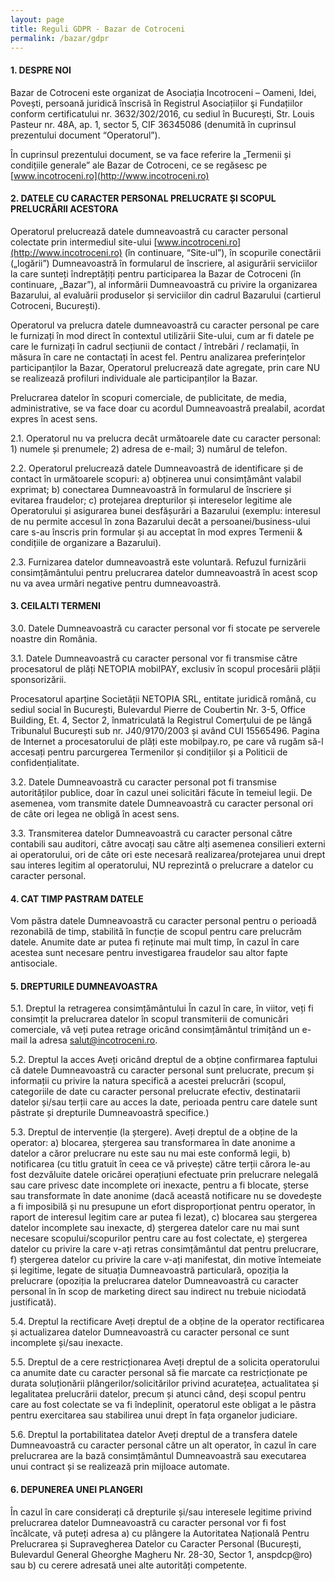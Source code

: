 ```yaml
---
layout: page
title: Reguli GDPR - Bazar de Cotroceni
permalink: /bazar/gdpr
---
```


#### 1. DESPRE NOI

Bazar de Cotroceni este organizat de Asociația Incotroceni – Oameni, Idei, Povești, persoană juridică înscrisă în Registrul Asociațiilor şi Fundațiilor conform certificatului nr. 3632/302/2016, cu sediul în București, Str. Louis Pasteur nr. 48A, ap. 1, sector 5, CIF 36345086 (denumită în cuprinsul prezentului document “Operatorul”).

În cuprinsul prezentului document, se va face referire la „Termenii și condițiile generale” ale Bazar de Cotroceni, ce se regăsesc pe [www.incotroceni.ro](http://www.incotroceni.ro)

#### 2.  DATELE CU CARACTER PERSONAL PRELUCRATE ȘI SCOPUL PRELUCRĂRII ACESTORA

Operatorul prelucrează datele dumneavoastră cu caracter personal colectate prin intermediul site-ului [www.incotroceni.ro](http://www.incotroceni.ro) (în continuare, “Site-ul”), în scopurile conectării („logării”) Dumneavoastră în formularul de înscriere, al asigurării serviciilor la care sunteți îndreptățiți pentru participarea la Bazar de Cotroceni (în continuare, „Bazar”), al informării Dumneavoastră cu privire la organizarea Bazarului, al evaluării produselor și serviciilor din cadrul Bazarului (cartierul Cotroceni, București).

Operatorul va prelucra datele dumneavoastră cu caracter personal pe care le furnizați în mod direct în contextul utilizării Site-ului, cum ar fi datele pe care le furnizați în cadrul secțiunii de contact / întrebări / reclamații, în măsura în care ne contactați în acest fel.
Pentru analizarea preferințelor participanților la Bazar, Operatorul prelucrează date agregate, prin care NU se realizează profiluri individuale ale participanților la Bazar.

Prelucrarea datelor în scopuri comerciale, de publicitate, de media, administrative, se va face doar cu acordul Dumneavoastră prealabil, acordat expres în acest sens.

2.1. Operatorul nu va prelucra decât următoarele date cu caracter personal:  1) numele și prenumele; 2) adresa de e-mail;  3) numărul de telefon.

2.2. Operatorul prelucrează datele Dumneavoastră de identificare și de contact în următoarele scopuri:
a) obținerea unui consimțământ valabil exprimat; b) conectarea Dumneavoastră în formularul de înscriere și evitarea fraudelor; c) protejarea drepturilor și intereselor legitime ale Operatorului și asigurarea bunei desfășurări a Bazarului (exemplu: interesul de nu permite accesul în zona Bazarului decât a persoanei/business-ului care s-au înscris prin formular și au acceptat în mod expres Termenii & condițiile de organizare a Bazarului).

2.3. Furnizarea datelor dumneavoastră este voluntară. Refuzul furnizării consimțământului pentru prelucrarea datelor dumneavoastră în acest scop nu va avea urmări negative pentru dumneavoastră.

#### 3. CEILALTI TERMENI

3.0. Datele Dumneavoastră cu caracter personal vor fi stocate pe serverele noastre din România.

3.1. Datele Dumneavoastră cu caracter personal vor fi transmise către procesatorul de plăți NETOPIA mobilPAY, exclusiv în scopul procesării plății sponsorizării.

Procesatorul aparține Societății NETOPIA SRL, entitate juridică română, cu sediul social în București, Bulevardul Pierre de Coubertin Nr. 3-5, Office Building, Et. 4, Sector 2, înmatriculată la Registrul Comerțului de pe lângă Tribunalul București sub nr. J40/9170/2003 și având CUI 15565496. Pagina de Internet a procesatorului de plăți este mobilpay.ro, pe care vă rugăm să-l accesați pentru parcurgerea Termenilor și condițiilor și a Politicii de confidențialitate.

3.2. Datele Dumneavoastră cu caracter personal pot fi transmise autorităților publice, doar în cazul unei solicitări făcute în temeiul legii. De asemenea, vom transmite datele Dumneavoastră cu caracter personal ori de câte ori legea ne obligă în acest sens.

3.3. Transmiterea datelor Dumneavoastră cu caracter personal către contabili sau auditori, către avocați sau către alți asemenea consilieri externi ai operatorului, ori de câte ori este necesară realizarea/protejarea unui drept sau interes legitim al operatorului, NU reprezintă o prelucrare a datelor cu caracter personal.

#### 4. CAT TIMP PASTRAM DATELE

Vom păstra datele Dumneavoastră cu caracter personal pentru o perioadă rezonabilă de timp, stabilită în funcție de scopul pentru care prelucrăm datele. Anumite date ar putea fi reținute mai mult timp, în cazul în care acestea sunt necesare pentru investigarea fraudelor sau altor fapte antisociale.

#### 5. DREPTURILE DUMNEAVOASTRA

5.1. Dreptul la retragerea consimțământului
În cazul în care, în viitor, veți fi consimțit la prelucrarea datelor în scopul transmiterii de comunicări comerciale, vă veți putea retrage oricând consimțământul trimițând un e-mail la adresa salut@incotroceni.ro.

5.2. Dreptul la acces
Aveți oricând dreptul de a obține confirmarea faptului că datele Dumneavoastră cu caracter personal sunt prelucrate, precum și informații cu privire la natura specifică a acestei prelucrări (scopul, categoriile de date cu caracter personal prelucrate efectiv, destinatarii datelor și/sau terții care au acces la date, perioada pentru care datele sunt păstrate și drepturile Dumneavoastră specifice.)

5.3. Dreptul de intervenție (la ștergere). Aveți dreptul de a obține de la operator:
a) blocarea, ștergerea sau transformarea în date anonime a datelor a căror prelucrare nu este sau nu mai este conformă legii,
b) notificarea (cu titlu gratuit în ceea ce vă privește) către terții cărora le-au fost dezvăluite datele oricărei operațiuni efectuate prin prelucrare nelegală sau care privesc date incomplete ori inexacte, pentru a fi blocate, șterse sau transformate în date anonime (dacă această notificare nu se dovedește a fi imposibilă și nu presupune un efort disproporționat pentru operator, în raport de interesul legitim care ar putea fi lezat),
c) blocarea sau ștergerea datelor incomplete sau inexacte,
d) ștergerea datelor care nu mai sunt necesare scopului/scopurilor pentru care au fost colectate,
e) ștergerea datelor cu privire la care v-ați retras consimțământul dat pentru prelucrare,
f) ștergerea datelor cu privire la care v-ați manifestat, din motive întemeiate și legitime, legate de situația Dumneavoastră particulară, opoziția la prelucrare (opoziția la prelucrarea datelor Dumneavoastră cu caracter personal în în scop de marketing direct sau indirect nu trebuie niciodată justificată).

5.4. Dreptul la rectificare
Aveți dreptul de a obține de la operator rectificarea și actualizarea datelor Dumneavoastră cu caracter personal ce sunt incomplete și/sau inexacte.

5.5. Dreptul de a cere restricționarea
Aveți dreptul de a solicita operatorului ca anumite date cu caracter personal să fie marcate ca restricționate pe durata soluționării plângerilor/solicitărilor privind acuratețea, actualitatea și legalitatea prelucrării datelor, precum și atunci când, deși scopul pentru care au fost colectate se va fi îndeplinit, operatorul este obligat a le păstra pentru exercitarea sau stabilirea unui drept în fața organelor judiciare.

5.6. Dreptul la portabilitatea datelor
Aveți dreptul de a transfera datele Dumneavoastră cu caracter personal către un alt operator, în cazul în care prelucrarea are la bază consimțământul Dumneavoastră sau executarea unui contract și se realizează prin mijloace automate.

#### 6.   DEPUNEREA UNEI PLANGERI

În cazul în care considerați că drepturile și/sau interesele legitime privind prelucrarea datelor Dumneavoastră cu caracter personal vor fi fost încălcate, vă puteți adresa
a) cu plângere la Autoritatea Națională Pentru Prelucrarea și Supravegherea Datelor cu Caracter Personal (București, Bulevardul General Gheorghe Magheru Nr. 28-30, Sector 1, anspdcp@ro) sau
b) cu cerere adresată unei alte autorități competente.
